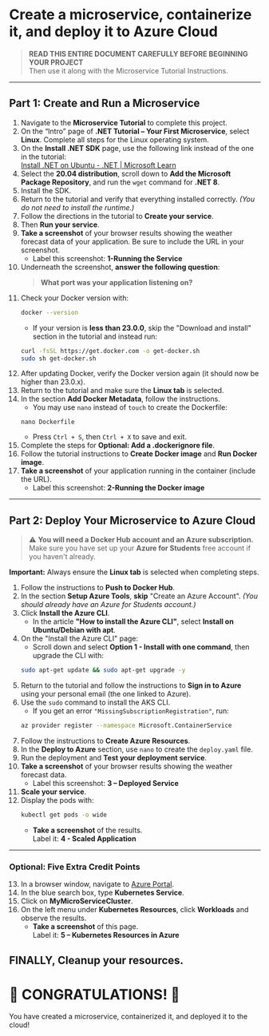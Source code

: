 # Create a microservice, containerize it, and deploy it to Azure Cloud 

> **READ THIS ENTIRE DOCUMENT CAREFULLY BEFORE BEGINNING YOUR PROJECT**  
> Then use it along with the Microservice Tutorial Instructions.

---

## Part 1: Create and Run a Microservice

1. Navigate to the **Microservice Tutorial** to complete this project.
2. On the “Intro” page of **.NET Tutorial – Your First Microservice**, select **Linux**. Complete all steps for the Linux operating system.
3. On the **Install .NET SDK** page, use the following link instead of the one in the tutorial:  
[Install .NET on Ubuntu - .NET | Microsoft Learn](https://learn.microsoft.com/en-us/dotnet/core/install/linux-ubuntu)
4. Select the **20.04 distribution**, scroll down to **Add the Microsoft Package Repository**, and run the `wget` command for **.NET 8**.
5. Install the SDK.
6. Return to the tutorial and verify that everything installed correctly. *(You do not need to install the runtime.)*
7. Follow the directions in the tutorial to **Create your service**.
8. Then **Run your service**.
9. **Take a screenshot** of your browser results showing the weather forecast data of your application. Be sure to include the URL in your screenshot.  
   - Label this screenshot: **1-Running the Service**
10. Underneath the screenshot, **answer the following question**:  
    > **What port was your application listening on?**
11. Check your Docker version with:
    ```bash
    docker --version
    ```
    - If your version is **less than 23.0.0**, skip the "Download and install" section in the tutorial and instead run:
    ```bash
    curl -fsSL https://get.docker.com -o get-docker.sh
    sudo sh get-docker.sh
    ```
12. After updating Docker, verify the Docker version again (it should now be higher than 23.0.x).
13. Return to the tutorial and make sure the **Linux tab** is selected.
14. In the section **Add Docker Metadata**, follow the instructions.  
    - You may use `nano` instead of `touch` to create the Dockerfile:
    ```
    nano Dockerfile
    ```
    - Press `Ctrl + S`, then `Ctrl + X` to save and exit.
15. Complete the steps for **Optional: Add a .dockerignore file**.
16. Follow the tutorial instructions to **Create Docker image** and **Run Docker image**.
17. **Take a screenshot** of your application running in the container (include the URL).  
    - Label this screenshot: **2-Running the Docker image**

---

## Part 2: Deploy Your Microservice to Azure Cloud

> ⚠️ **You will need a Docker Hub account and an Azure subscription.**  
> Make sure you have set up your **Azure for Students** free account if you haven't already.

**Important:** Always ensure the **Linux tab** is selected when completing steps.

1. Follow the instructions to **Push to Docker Hub**.
2. In the section **Setup Azure Tools**, **skip** "Create an Azure Account". *(You should already have an Azure for Students account.)*
3. Click **Install the Azure CLI**.
   - In the article **"How to install the Azure CLI"**, select **Install on Ubuntu/Debian with apt**.
4. On the "Install the Azure CLI" page:
   - Scroll down and select **Option 1 - Install with one command**, then upgrade the CLI with:
   ```bash
   sudo apt-get update && sudo apt-get upgrade -y
   ```
5. Return to the tutorial and follow the instructions to **Sign in to Azure** using your personal email (the one linked to Azure).
6. Use the `sudo` command to install the AKS CLI.  
   - If you get an error `"MissingSubscriptionRegistration"`, run:
   ```bash
   az provider register --namespace Microsoft.ContainerService
   ```
7. Follow the instructions to **Create Azure Resources**.
8. In the **Deploy to Azure** section, use `nano` to create the `deploy.yaml` file.
9. Run the deployment and **Test your deployment service**.
10. **Take a screenshot** of your browser results showing the weather forecast data.  
    - Label this screenshot: **3 – Deployed Service**
11. **Scale your service**.
12. Display the pods with:
    ```bash
    kubectl get pods -o wide
    ```
    - **Take a screenshot** of the results.  
      Label it: **4 - Scaled Application**

---

### Optional: Five Extra Credit Points

13. In a browser window, navigate to [Azure Portal](http://portal.azure.com).
14. In the blue search box, type **Kubernetes Service**.
15. Click on **MyMicroServiceCluster**.
16. On the left menu under **Kubernetes Resources**, click **Workloads** and observe the results.
    - **Take a screenshot** of this page.  
      Label it: **5 – Kubernetes Resources in Azure**

## **FINALLY, Cleanup your resources.**

# 🎉 CONGRATULATIONS! 🎉
You have created a microservice, containerized it, and deployed it to the cloud!
